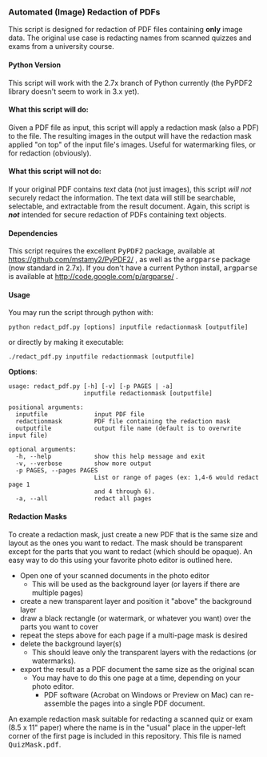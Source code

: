 ### Automated (Image) Redaction of PDFs
This script is designed for redaction of PDF files containing __only__ image data.  The original use case is redacting names from scanned quizzes and exams from a university course.

#### Python Version
This script will work with the 2.7x branch of Python currently (the PyPDF2 library doesn't seem to work in 3.x yet). 

#### What this script will do:
Given a PDF file as input, this script will apply a redaction mask (also a PDF) to the file.  The resulting images in the output will have the redaction mask applied "on top" of the input file's images.  Useful for watermarking files, or for redaction (obviously).  

#### What this script will **not** do:
If your original PDF contains _text_ data (not just images), this script _will not_ securely redact the information.  The text data will still be searchable, selectable, and extractable from the result document.  Again, this script is **_not_** intended for secure redaction of PDFs containing text objects.

#### Dependencies
This script requires the excellent <tt>PyPDF2</tt> package, available at https://github.com/mstamy2/PyPDF2/ , as well as the <tt>argparse</tt> package (now standard in 2.7x).  If you don't have a current Python install, <tt>argparse</tt> is available at http://code.google.com/p/argparse/ .


#### Usage
You may run the script through python with:
```
python redact_pdf.py [options] inputfile redactionmask [outputfile]
```
or directly by making it executable:
```
./redact_pdf.py inputfile redactionmask [outputfile]
```
__Options__:
```
usage: redact_pdf.py [-h] [-v] [-p PAGES | -a]
                     inputfile redactionmask [outputfile]

positional arguments:
  inputfile             input PDF file
  redactionmask         PDF file containing the redaction mask
  outputfile            output file name (default is to overwrite input file)

optional arguments:
  -h, --help            show this help message and exit
  -v, --verbose         show more output
  -p PAGES, --pages PAGES
                        List or range of pages (ex: 1,4-6 would redact page 1
                        and 4 through 6).
  -a, --all             redact all pages
```

#### Redaction Masks
To create a redaction mask, just create a new PDF that is the same size and layout as the ones you want to redact.  The mask should be transparent except for the parts that you want to redact (which should be opaque).  An easy way to do this using your favorite photo editor is outlined here.  

* Open one of your scanned documents in the photo editor
     * This will be used as the background layer (or layers if there are multiple pages)
* create a new transparent layer and position it "above" the background layer
* draw a black rectangle (or watermark, or whatever you want) over the parts you want to cover
* repeat the steps above for each page if a multi-page mask is desired
* delete the background layer(s)
     * This should leave only the transparent layers with the redactions (or watermarks).
* export the result as a PDF document the same size as the original scan
     * You may have to do this one page at a time, depending on your photo editor.
          * PDF software (Acrobat on Windows or Preview on Mac) can re-assemble the pages into a single PDF document.

An example redaction mask suitable for redacting a scanned quiz or exam (8.5 x 11" paper) where the name is in the "usual" place in the upper-left corner of the first page is included in this repository.  This file is named <tt>QuizMask.pdf</tt>.